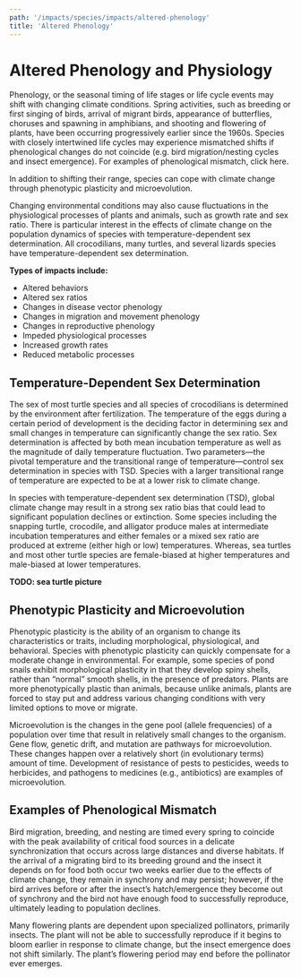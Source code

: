 ```yaml
---
path: '/impacts/species/impacts/altered-phenology'
title: 'Altered Phenology'
---
```


# Altered Phenology and Physiology

Phenology, or the seasonal timing of life stages or life cycle events may shift with changing climate conditions. Spring activities, such as breeding or first singing of birds, arrival of migrant birds, appearance of butterflies, choruses and spawning in amphibians, and shooting and flowering of plants, have been occurring progressively earlier since the 1960s. Species with closely intertwined life cycles may experience mismatched shifts if phenological changes do not coincide (e.g. bird migration/nesting cycles and insect emergence). For examples of phenological mismatch, click here.

In addition to shifting their range, species can cope with climate change through phenotypic plasticity and microevolution.

Changing environmental conditions may also cause fluctuations in the physiological processes of plants and animals, such as growth rate and sex ratio. There is particular interest in the effects of climate change on the population dynamics of species with temperature-dependent sex determination. All crocodilians, many turtles, and several lizards species have temperature-dependent sex determination.

**Types of impacts include:**

- Altered behaviors
- Altered sex ratios
- Changes in disease vector phenology
- Changes in migration and movement phenology
- Changes in reproductive phenology
- Impeded physiological processes
- Increased growth rates
- Reduced metabolic processes

## Temperature-Dependent Sex Determination

The sex of most turtle species and all species of crocodilians is determined by the environment after fertilization. The temperature of the eggs during a certain period of development is the deciding factor in determining sex and small changes in temperature can significantly change the sex ratio. Sex determination is affected by both mean incubation temperature as well as the magnitude of daily temperature fluctuation. Two parameters—the pivotal temperature and the transitional range of temperature—control sex determination in species with TSD. Species with a larger transitional range of temperature are expected to be at a lower risk to climate change.

In species with temperature-dependent sex determination (TSD), global climate change may result in a strong sex ratio bias that could lead to significant population declines or extinction. Some species including the snapping turtle, crocodile, and alligator produce males at intermediate incubation temperatures and either females or a mixed sex ratio are produced at extreme (either high or low) temperatures. Whereas, sea turtles and most other turtle species are female-biased at higher temperatures and male-biased at lower temperatures.

**TODO: sea turtle picture**

## Phenotypic Plasticity and Microevolution

Phenotypic plasticity is the ability of an organism to change its characteristics or traits, including morphological, physiological, and behavioral. Species with phenotypic plasticity can quickly compensate for a moderate change in environmental. For example, some species of pond snails exhibit morphological plasticity in that they develop spiny shells, rather than “normal” smooth shells, in the presence of predators. Plants are more phenotypically plastic than animals, because unlike animals, plants are forced to stay put and address various changing conditions with very limited options to move or migrate.

Microevolution is the changes in the gene pool (allele frequencies) of a population over time that result in relatively small changes to the organism. Gene flow, genetic drift, and mutation are pathways for microevolution. These changes happen over a relatively short (in evolutionary terms) amount of time. Development of resistance of pests to pesticides, weeds to herbicides, and pathogens to medicines (e.g., antibiotics) are examples of microevolution.

## Examples of Phenological Mismatch

Bird migration, breeding, and nesting are timed every spring to coincide with the peak availability of critical food sources in a delicate synchronization that occurs across large distances and diverse habitats. If the arrival of a migrating bird to its breeding ground and the insect it depends on for food both occur two weeks earlier due to the effects of climate change, they remain in synchrony and may persist; however, if the bird arrives before or after the insect’s hatch/emergence they become out of synchrony and the bird not have enough food to successfully reproduce, ultimately leading to population declines.

Many flowering plants are dependent upon specialized pollinators, primarily insects. The plant will not be able to successfully reproduce if it begins to bloom earlier in response to climate change, but the insect emergence does not shift similarly. The plant’s flowering period may end before the pollinator ever emerges.
